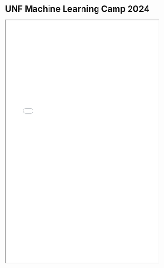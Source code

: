 # UNF Machine Learning Camp 2024
<iframe width="100%" height="800" src="0.Design_Assets/Unflogo-eps-converted-to.pdf">

Følgende GitHub Repo indeholder materiale til UNF Machine Learning Camp 2024. Campen er en del af UNF's sommercamp 2024, og er en uge med fokus på maskinlæring og kunstig intelligens. Campen er for gymnasieelever, og vil indeholde en blanding af teoretisk undervisning og praktiske øvelser.

## Indhold
- [UNF Machine Learning Camp 2024](#unf-machine-learning-camp-2024)
  - [Indhold](#indhold)
  - [Program](#program)
  - [Materialer](#materialer)
  - [Installationsvejledning](#installationsvejledning)

## Det faglige program
Det faglige program af campen vil indeholde en blanding af teoretisk undervisning og praktiske øvelser. Programmet vil blive opdateret løbende.

| Tidspunkt | Søndag | Mandag | Tirsdag | Onsdag | Torsdag | Fredag |
|-----------|-----------|-----------|-----------|-----------|-----------|-----------|
| Formiddag | Intro til Matematik | Intro til Matematik | Intro til ML | Neurale Netværk | Neurale netværk | NLP |
| 12:00 - 13:00 | Frokost | Frokost | Frokost | Frokost | Frokost | Frokost |
| Eftermiddag | Intro til Programmering | Intro til Programmering | Intro til ML | Neurale Netværk | NLP | NLP |
| Aften | Faglig / Social Cafe <br> + Sociale Aktiviteter | Faglig / Social Cafe  <br> + Sociale Aktiviteter | Faglig / Social Cafe  <br> + Sociale Aktiviteter | Faglig / Social Cafe  <br> + Sociale Aktiviteter | Faglig / Social Cafe  <br> + Sociale Aktiviteter | Fest |

## Materialer
Materiale til campen består af UNF kompendiet, samt dette GitHub Repo. Kompendiet indeholder teoretisk materiale, mens dette Repo indeholder praktiske øvelser og kodeeksempler.

UNF kompendiet vil blive udleveret til deltagerne ved campens start sammen med en computer med alt nødvendigt software installeret og dette Repo clonet. Ved slutningen af campen vil deltagerne modtage linket til Repo'et, så de kan tilgå det efter campen. I understående afsnit findes installationsvejledning.

## Installationsvejledning
Efter endt camp, kan alle code eksempler og opgaver findes i dette Repo. Installationen af Repoet på egen computer kan gøres ved at følge nedenstående guide.

1. Åben en terminal
2. Naviger til den mappe, hvor du vil have Repoet ved at skrive `cd <sti-til-ønsket-placering>`
3. Skriv `git clone https://github.com/Rebekka-M/UNF_MLCamp2024.git`
4. xxx

